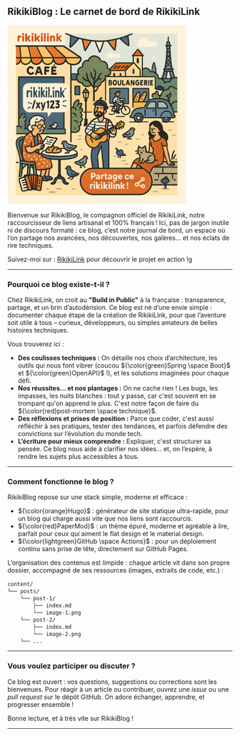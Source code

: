 ## RikikiBlog : Le carnet de bord de RikikiLink

<img src="https://github.com/KitanoB/RikikiBlog/blob/main/res/rikiki.png" alt="drawing" width="400"/>

Bienvenue sur RikikiBlog, le compagnon officiel de RikikiLink, notre raccourcisseur de liens artisanal et 100% français ! Ici, pas de jargon inutile ni de discours formaté : ce blog, c’est notre journal de bord, un espace où l’on partage nos avancées, nos découvertes, nos galères… et nos éclats de rire techniques.

Suivez-moi sur : [RikikiLink](https://kitanob.github.io/RikikiBlog/) pour découvrir le projet en action !g

---

### Pourquoi ce blog existe-t-il ?

Chez RikikiLink, on croit au **"Build in Public"** à la française : transparence, partage, et un brin d’autodérision. Ce blog est né d’une envie simple : documenter chaque étape de la création de RikikiLink, pour que l’aventure soit utile à tous – curieux, développeurs, ou simples amateurs de belles histoires techniques.

Vous trouverez ici :

* **Des coulisses techniques :** On détaille nos choix d’architecture, les outils qui nous font vibrer (coucou ${\color{green}Spring \space Boot}$ et ${\color{green}OpenAPI}$ !), et les solutions imaginées pour chaque défi.
* **Nos réussites… et nos plantages :** On ne cache rien ! Les bugs, les impasses, les nuits blanches : tout y passe, car c'est souvent en se trompant qu'on apprend le plus. C'est notre façon de faire du ${\color{red}post-mortem \space technique}$.
* **Des réflexions et prises de position :** Parce que coder, c'est aussi réfléchir à ses pratiques, tester des tendances, et parfois défendre des convictions sur l’évolution du monde tech.
* **L’écriture pour mieux comprendre :** Expliquer, c'est structurer sa pensée. Ce blog nous aide à clarifier nos idées… et, on l’espère, à rendre les sujets plus accessibles à tous.

---

### Comment fonctionne le blog ?

RikikiBlog repose sur une stack simple, moderne et efficace :

* ${\color{orange}Hugo}$ : générateur de site statique ultra-rapide, pour un blog qui charge aussi vite que nos liens sont raccourcis.
* ${\color{red}PaperMod}$ : un thème épuré, moderne et agréable à lire, parfait pour ceux qui aiment le flat design et le material design.
* ${\color{lightgreen}GitHub \space Actions}$ : pour un déploiement continu sans prise de tête, directement sur GitHub Pages.

L’organisation des contenus est limpide : chaque article vit dans son propre dossier, accompagné de ses ressources (images, extraits de code, etc.) :

```
content/
└── posts/
    └── post-1/
        ├── index.md
        └── image-1.png
    └── post-2/
        ├── index.md
        └── image-2.png
    └── ...
```

---

### Vous voulez participer ou discuter ?

Ce blog est ouvert : vos questions, suggestions ou corrections sont les bienvenues. Pour réagir à un article ou contribuer, ouvrez une *issue* ou une *pull request* sur le dépôt GitHub. On adore échanger, apprendre, et progresser ensemble !

Bonne lecture, et à très vite sur RikikiBlog !

---